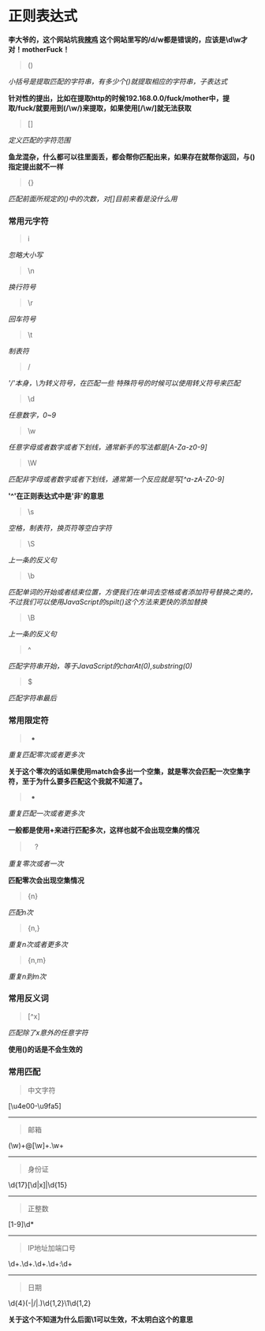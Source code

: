 # 正则表达式

**李大爷的，这个网站坑我[辣鸡](http://blog.csdn.net/zaifendou/article/details/5746988) 这个网站里写的/d/w都是错误的，应该是\d\w才对！motherFuck！**

> ()

*小括号是提取匹配的字符串，有多少个()就提取相应的字符串，子表达式*

**针对性的提出，比如在提取http的时候192.168.0.0/fuck/mother中，提取/fuck/就要用到(\/\w\/)来提取，如果使用[\/\w\/]就无法获取**

> []

*定义匹配的字符范围*

**鱼龙混杂，什么都可以往里面丢，都会帮你匹配出来，如果存在就帮你返回，与()指定提出就不一样**

> {}

*匹配前面所规定的()中的次数，对[]目前来看是没什么用*

### 常用元字符

> i

*忽略大小写*

> \n

*换行符号*

> \r

*回车符号*

> \t

*制表符*

> \/

*'/'本身，\为转义符号，在匹配一些 特殊符号的时候可以使用转义符号来匹配*

> \d

*任意数字，0~9*

> \w

*任意字母或者数字或者下划线，通常新手的写法都是[A-Za-z0-9]*

> \W

*匹配非字母或者数字或者下划线，通常第一个反应就是写[^a-zA-Z0-9]*

**'^'在正则表达式中是'非'的意思**

> \s

*空格，制表符，换页符等空白字符*

> \S

*上一条的反义句*

> \b

*匹配单词的开始或者结束位置，方便我们在单词去空格或者添加符号替换之类的，不过我们可以使用JavaScript的spilt()这个方法来更快的添加替换*

> \B

*上一条的反义句*

> ^

*匹配字符串开始，等于JavaScript的charAt(0),substring(0)*

> $

*匹配字符串最后*

### 常用限定符

> *

*重复匹配零次或者更多次*

**关于这个零次的话如果使用match会多出一个空集，就是零次会匹配一次空集字符，至于为什么要多匹配这个我就不知道了。**

> +

*重复匹配一次或者更多次*

**一般都是使用+来进行匹配多次，这样也就不会出现空集的情况**

>　?

*重复零次或者一次*

**匹配零次会出现空集情况**

> {n}

*匹配n次*

> {n,}

*重复n次或者更多次*

> {n,m}

*重复n到m次*

### 常用反义词

> [^x]

*匹配除了x意外的任意字符*

**使用()的话是不会生效的**

### 常用匹配

> 中文字符

[\u4e00-\u9fa5]

***

> 邮箱

(\w)+\@[\w]+\.\w+

***

> 身份证

\d{17}[\d|x]|\d{15}

***

> 正整数

[1-9]\d*

***

> IP地址加端口号

\d+\.\d+\.\d+\.\d+\:\d+

***

> 日期

\d{4}(\-|\/|.)\d{1,2}\1\d{1,2}

**关于这个不知道为什么后面\1可以生效，不太明白这个的意思**










